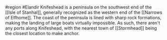 #region #Elandir 
Knifeshead is a peninsula on the southwest end of the [[Isle of Stanhal]], generally recognized as the western end of the [[Narrows of Elfhome]]. The coast of the peninsula is lined with sharp rock formations, making the landing of large boats virtually impossible. As such, there aren't any ports along Knifeshead, with the nearest town of [[Stormhead]] being the closest location to make anchor.